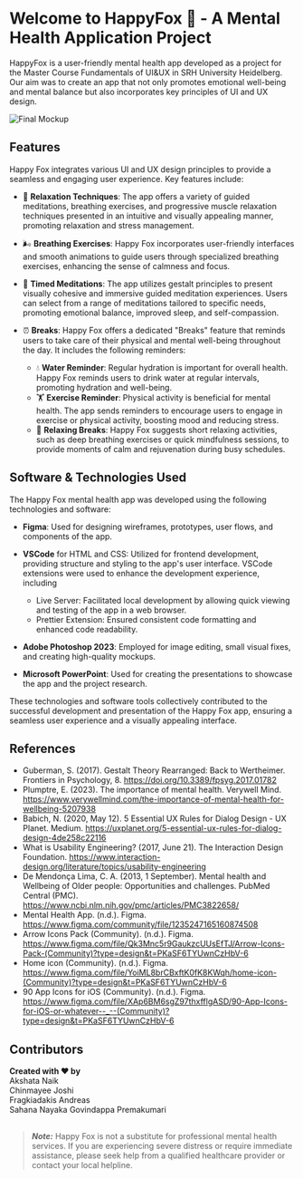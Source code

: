 # Welcome to HappyFox 🦊 - A Mental Health Application Project

HappyFox is a user-friendly mental health app developed as a project for the Master Course Fundamentals of UI&UX in SRH University Heidelberg.  
Our aim was to create an app that not only promotes emotional well-being and mental balance but also incorporates key principles of UI and UX design.

![Final Mockup](https://github.com/Andrewfragkiadakis/Mental-Health-Project/assets/62713718/3ea09523-e312-48e6-953d-0a3b85d13590)


## Features

Happy Fox integrates various UI and UX design principles to provide a seamless and engaging user experience. Key features include:

- 💆 **Relaxation Techniques**: The app offers a variety of guided meditations, breathing exercises, and progressive muscle relaxation techniques presented in an intuitive and visually appealing manner, promoting relaxation and stress management.

- 🌬️ **Breathing Exercises**: Happy Fox incorporates user-friendly interfaces and smooth animations to guide users through specialized breathing exercises, enhancing the sense of calmness and focus.

- 🧘 **Timed Meditations**: The app utilizes gestalt principles to present visually cohesive and immersive guided meditation experiences. Users can select from a range of meditations tailored to specific needs, promoting emotional balance, improved sleep, and self-compassion.

- ⏰ **Breaks**: Happy Fox offers a dedicated "Breaks" feature that reminds users to take care of their physical and mental well-being throughout the day. It includes the following reminders:

  - 💧 **Water Reminder**: Regular hydration is important for overall health. Happy Fox reminds users to drink water at regular intervals, promoting hydration and well-being.
  - 🏋️ **Exercise Reminder**: Physical activity is beneficial for mental health. The app sends reminders to encourage users to engage in exercise or physical activity, boosting mood and reducing stress.
  - 🌼 **Relaxing Breaks**: Happy Fox suggests short relaxing activities, such as deep breathing exercises or quick mindfulness sessions, to provide moments of calm and rejuvenation during busy schedules.

## Software & Technologies Used
  The Happy Fox mental health app was developed using the following technologies and software:

- **Figma**: Used for designing wireframes, prototypes, user flows, and components of the app.

- **VSCode** for HTML and CSS: Utilized for frontend development, providing structure and styling to the app's user interface. VSCode extensions were used to enhance the development experience, including
  - Live Server: Facilitated local development by allowing quick viewing and testing of the app in a web browser.
  - Prettier Extension: Ensured consistent code formatting and enhanced code readability.
    
- **Adobe Photoshop 2023**: Employed for image editing, small visual fixes, and creating high-quality mockups.

- **Microsoft PowerPoint**: Used for creating the  presentations to showcase the app and the project research.

These technologies and software tools collectively contributed to the successful development and presentation of the Happy Fox app, ensuring a seamless user experience and a visually appealing interface.

## References

- Guberman, S. (2017). Gestalt Theory Rearranged: Back to Wertheimer. Frontiers in Psychology, 8. https://doi.org/10.3389/fpsyg.2017.01782
- Plumptre, E. (2023). The importance of mental health. Verywell Mind. https://www.verywellmind.com/the-importance-of-mental-health-for-wellbeing-5207938
- Babich, N. (2020, May 12). 5 Essential UX Rules for Dialog Design - UX Planet. Medium. https://uxplanet.org/5-essential-ux-rules-for-dialog-design-4de258c22116
- What is Usability Engineering? (2017, June 21). The Interaction Design Foundation. https://www.interaction-design.org/literature/topics/usability-engineering
- De Mendonça Lima, C. A. (2013, 1 September). Mental health and Wellbeing of Older people: Opportunities and challenges. PubMed Central (PMC). https://www.ncbi.nlm.nih.gov/pmc/articles/PMC3822658/
- Mental Health App. (n.d.). Figma. https://www.figma.com/community/file/1235247165160874508
- Arrow Icons Pack (Community). (n.d.). Figma. https://www.figma.com/file/Qk3Mnc5r9GaukzcUUsEfTJ/Arrow-Icons-Pack-(Community)?type=design&t=PKaSF6TYUwnCzHbV-6
- Home icon (Community). (n.d.). Figma. https://www.figma.com/file/YoiML8brCBxftK0fK8KWqh/home-icon-(Community)?type=design&t=PKaSF6TYUwnCzHbV-6
- 90 App Icons for iOS (Community). (n.d.). Figma. https://www.figma.com/file/XAp6BM6sgZ97thxfflgASD/90-App-Icons-for-iOS-or-whatever--_--(Community)?type=design&t=PKaSF6TYUwnCzHbV-6


## Contributors

**Created with ❤️ by**  
  Akshata Naik  
  Chinmayee Joshi  
  Fragkiadakis Andreas  
  Sahana Nayaka Govindappa Premakumari
##
> **_Note:_** Happy Fox is not a substitute for professional mental health services. If you are experiencing severe distress or require immediate assistance, please seek help from a qualified healthcare provider or contact your local helpline.
